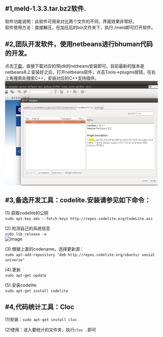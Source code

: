 #1,meld-1.3.3.tar.bz2软件.
----
软件功能说明：此软件可用来对比两个文件的不同，界面效果非常好。<br>
软件使用方法：直接解压，在加压后的bin文件夹下，执行./meld即可打开软件。<br>

#2,团队开发软件，使用netbeans进行bhuman代码的开发。
----
点击[下载](http://www.oracle.com/technetwork/java/javase/downloads/jdk-netbeans-jsp-142931.html)，直接下载对应的带jdk的netbeans安装即可。目前最新的版本是netbeans8.2.安装好之后，打开netbeans软件，点击Tools->plugins按钮，在右上角搜索处搜索C++，安装对应的C++支持插件。
![image](https://github.com/SkyCloudShang/Pictures/blob/master/C%2B%2BPlugin.png)

#3,备选开发工具：codelite.安装请参见如下命令：
---
(1).获取codelite的公钥<br>
```sudo apt-key adv --fetch-keys http://repos.codelite.org/CodeLite.asc```

(2).检测自己的系统信息<br>
```sudo lsb_release -a```<br>
![image](https://github.com/SkyCloudShang/Pictures/blob/master/codeliteInstall.png)


(3).根据上面的codename，选择更新源：<br>
```sudo apt-add-repository "deb http://repos.codelite.org/ubuntu/ xenial universe"```

(4).更新<br>
```sudo apt-get update```

(5).安装codelite<br>
```sudo apt-get install codelite```

#4,代码统计工具：Cloc
---
(1)安装：```sudo apt-get install cloc```

(2)使用：进入要统计的文件夹，执行```cloc .```即可
